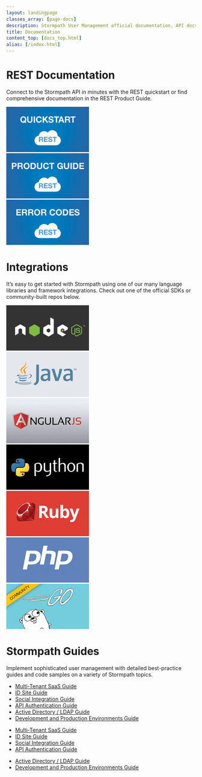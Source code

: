 ```yaml
---
layout: landingpage
classes_array: [page-docs]
description: Stormpath User Management official documentation. API docs in REST, Node.js, Java and Python plus feature guides.
title: Documentation
content_top: [docs_top.html]
alias: [/index.html]
---
```

<div class="homepage">

<div class="container">
  <div class="row">
    <div class="col-xs-12">
      <h1>REST Documentation</h1>
      <p>Connect to the Stormpath API in minutes with the REST quickstart or find comprehensive documentation in the REST Product Guide.</p>
      <div class="row">
        <div class="col-xs-6 col-sm-4 col-md-3">
          <a href="/rest/quickstart"><img class="img-responsive" src="/images/landingpage/homepage/buttons-homepage-rest-quick.jpg"></a>
        </div>
        <div class="col-xs-6 col-sm-4 col-md-3">
          <a href="/rest/product-guide"><img class="img-responsive" src="/images/landingpage/homepage/buttons-homepage-rest-product.jpg"></a>
        </div>
        <div class="col-xs-6 col-sm-4 col-md-3">
          <a href="/errors"><img class="img-responsive" src="/images/landingpage/homepage/buttons-homepage-rest-error.jpg"></a>
        </div>
      </div>
    </div>
  </div>
</div>

<div class="container">
  <div class="row">
    <div class="col-xs-12 col-sm-12 col-md-12">
      <h1>Integrations</h1>
      <p>It’s easy to get started with Stormpath using one of our many language libraries and framework integrations. Check out one of the official SDKs or community-built repos below.</p>
      <div class="row">
        <div class="col-xs-6 col-sm-4 col-md-3">
          <a href="/nodejs"><img class="img-responsive" src="/images/landingpage/homepage/buttons-homepage-node.jpg"></a>
        </div>
        <div class="col-xs-6 col-sm-4 col-md-3">
          <a href="/java"><img class="img-responsive" src="/images/landingpage/homepage/buttons-homepage-java.jpg"></a>
        </div>
        <div class="col-xs-6 col-sm-4 col-md-3">
          <a href="/angularjs/guide"><img class="img-responsive" src="/images/landingpage/homepage/buttons-homepage-angular.jpg"></a>
        </div>
        <div class="col-xs-6 col-sm-4 col-md-3">
          <a href="/python"><img class="img-responsive" src="/images/landingpage/homepage/buttons-homepage-python.jpg"></a>
        </div>
        <div class="col-xs-6 col-sm-4 col-md-3">
          <a href="/ruby/quickstart"><img class="img-responsive" src="/images/landingpage/homepage/buttons-homepage-ruby.jpg"></a>
        </div>
        <div class="col-xs-6 col-sm-4 col-md-3">
          <a href="/php/quickstart"><img class="img-responsive" src="/images/landingpage/homepage/buttons-homepage-php.jpg"></a>
        </div>
        <div class="col-xs-6 col-sm-4 col-md-3">
          <a href="https://github.com/jarias/stormpath-sdk-go"><img class="img-responsive" src="/images/landingpage/homepage/buttons-homepage-go.jpg"></a>
        </div>
      </div>
    </div>
  </div>
</div>

<div class="container">
  <div class="row">
    <div class="col-xs-12">
      <h1>Stormpath Guides</h1>
      <p>Implement sophisticated user management with detailed best-practice guides and code samples on a variety of Stormpath topics.</p>
      <div class="row">
        <div class="col-xs-12 visible-xs">
          <ul class="fa-ul">
            <li><i class="fa-li fa fa-users"></i><a href="/guides/multi-tenant/">Multi-Tenant SaaS Guide</a></li>
            <li><i class="fa-li fa fa-user"></i><a href="/guides/using-id-site/">ID Site Guide</a></li>
            <li><i class="fa-li fa fa-facebook"></i><a href="/guides/social-integrations/">Social Integration Guide</a></li>
            <li><i class="fa-li fa fa-folder-open"></i><a href="/guides/api-key-management/">API Authentication Guide</a></li>
            <li><i class="fa-li fa fa-sitemap"></i><a href="/guides/ad-ldap/">Active Directory / LDAP Guide</a></li>
            <li><i class="fa-li fa fa-wrench"></i><a href="/guides/dev-test-prod-environments/">Development and Production Environments Guide</a></li>
          </ul>
        </div>
        <div class="col-sm-4 hidden-xs">
          <ul class="fa-ul">
            <li><i class="fa-li fa fa-users"></i><a href="/guides/multi-tenant/">Multi-Tenant SaaS Guide</a></li>
            <li><i class="fa-li fa fa-user"></i><a href="/guides/using-id-site/">ID Site Guide</a></li>
            <li><i class="fa-li fa fa-facebook"></i><a href="/guides/social-integrations/">Social Integration Guide</a></li>
            <li><i class="fa-li fa fa-folder-open"></i><a href="/guides/api-key-management/">API Authentication Guide</a></li>
          </ul>
        </div>
        <div class="col-sm-6 hidden-xs">
          <ul class="fa-ul">
            <li><i class="fa-li fa fa-sitemap"></i><a href="/guides/ad-ldap/">Active Directory / LDAP Guide</a></li>
            <li><i class="fa-li fa fa-wrench"></i><a href="/guides/dev-test-prod-environments/">Development and Production Environments Guide</a></li>
          </ul>
        </div>
      </div>
    </div>
  </div>
</div>

</div>
<!-- block__no_wrapper -->
<!-- region__no_wrapper -->
